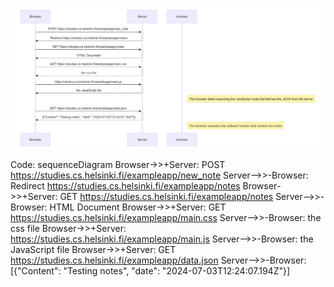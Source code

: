 ![Sequence diagram](https://github.com/shivambankar/Open/blob/main/Part-0/Untitled%20diagram-2024-07-03-132108.png)

Code:
sequenceDiagram
    Browser->>+Server: POST https://studies.cs.helsinki.fi/exampleapp/new_note
    Server-->>-Browser: Redirect  https://studies.cs.helsinki.fi/exampleapp/notes
    Browser->>+Server: GET https://studies.cs.helsinki.fi/exampleapp/notes
    Server-->>-Browser: HTML Document
    Browser->>+Server: GET https://studies.cs.helsinki.fi/exampleapp/main.css
    Server-->>-Browser: the css file
    Browser->>+Server: https://studies.cs.helsinki.fi/exampleapp/main.js
    Server-->>-Browser: the JavaScript file
    Browser->>+Server: GET https://studies.cs.helsinki.fi/exampleapp/data.json
    Server-->>-Browser: [{"Content": "Testing notes", "date": "2024-07-03T12:24:07.194Z"}]

